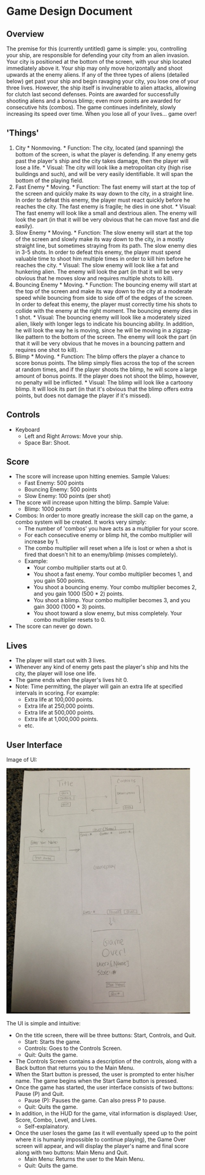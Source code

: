 # Game Design Document

## Overview
The premise for this (currently untitled) game is simple: you, controlling your ship, are responsible for defending your city from an alien invasion. Your city is positioned at the bottom of the screen, with your ship located immediately above it. Your ship may only move horizontally and shoot upwards at the enemy aliens. If any of the three types of aliens (detailed below) get past your ship and begin ravaging your city, you lose one of your three lives. However, the ship itself is invulnerable to alien attacks, allowing for clutch last second defenses. Points are awarded for successfully shooting aliens and a bonus blimp; even more points are awarded for consecutive hits (combos). The game continues indefinitely, slowly increasing its speed over time. When you lose all of your lives... game over!

## 'Things'
  1. City
    * Nonmoving.
    * Function: The city, located (and spanning) the bottom of the screen, is what the player is defending. If any enemy gets past the player's ship and the city takes damage, then the player will lose a life.
    * Visual: The city will look like a metropolitan city (high rise buildings and such), and will be very easily identifiable. It will span the bottom of the playing field.
  1. Fast Enemy
    * Moving.
    * Function: The fast enemy will start at the top of the screen and quickly make its way down to the city, in a straight line. In order to defeat this enemy, the player must react quickly before he reaches the city. The fast enemy is fragile; he dies in one shot.
    * Visual: The fast enemy will look like a small and dextrious alien. The enemy will look the part (in that it will be very obvious that he can move fast and die easily).
  1. Slow Enemy
    * Moving.
    * Function: The slow enemy will start at the top of the screen and slowly make its way down to the city, in a mostly straight line, but sometimes straying from its path. The slow enemy dies in 3-5 shots. In order to defeat this enemy, the player must spend valuable time to shoot him multiple times in order to kill him before he reaches the city.
    * Visual: The slow enemy will look like a fat and hunkering alien. The enemy will look the part (in that it will be very obvious that he moves slow and requires multiple shots to kill).
  1. Bouncing Enemy
    * Moving.
    * Function: The bouncing enemy will start at the top of the screen and make its way down to the city at a moderate speed while bouncing from side to side off of the edges of the screen. In order to defeat this enemy, the player must correctly time his shots to collide with the enemy at the right moment. The bouncing enemy dies in 1 shot.
    * Visual: The bouncing enemy will look like a moderately sized alien, likely with longer legs to indicate his bouncing ability. In addition, he will look the way he is moving, since he will be moving in a zigzag-like pattern to the bottom of the screen. The enemy will look the part (in that it will be very obvious that he moves in a bouncing pattern and requires one shot to kill).
  1. Blimp
    * Moving.
    * Function: The blimp offers the player a chance to score bonus points. The blimp simply flies across the top of the screen at random times, and if the player shoots the blimp, he will score a large amount of bonus points. If the player does not shoot the blimp, however, no penalty will be inflicted.
    * Visual: The blimp will look like a cartoony blimp. It will look its part (in that it's obvious that the blimp offers extra points, but does not damage the player if it's missed).

## Controls
  + Keyboard
    * Left and Right Arrows: Move your ship.
    * Space Bar: Shoot.

## Score
  + The score will increase upon hitting enemies. Sample Values:
    * Fast Enemy: 500 points
    * Bouncing Enemy: 500 points
    * Slow Enemy: 100 points (per shot)
  + The score will increase upon hitting the blimp. Sample Value:
    * Blimp: 1000 points
  + Combos: In order to more greatly increase the skill cap on the game, a combo system will be created. It works very simply:
    * The number of 'combos' you have acts as a multiplier for your score.
    * For each consecutive enemy or blimp hit, the combo multiplier will increase by 1.
    * The combo multiplier will reset when a life is lost or when a shot is fired that doesn't hit to an enemy/blimp (misses completely).
    * Example:
      - Your combo multiplier starts out at 0.
      - You shoot a fast enemy. Your combo multiplier becomes 1, and you gain 500 points.
      - You shoot a bouncing enemy. Your combo multiplier becomes 2, and you gain 1000 (500 * 2) points.
      - You shoot a blimp. Your combo multiplier becomes 3, and you gain 3000 (1000 * 3) points.
      - You shoot toward a slow enemy, but miss completely. Your combo multiplier resets to 0.
  + The score can never go down.

## Lives
  + The player will start out with 3 lives.
  + Whenever any kind of enemy gets past the player's ship and hits the city, the player will lose one life.
  + The game ends when the player's lives hit 0.
  + Note: Time permitting, the player will gain an extra life at specified intervals in scoring. For example:
    * Extra life at 100,000 points.
    * Extra life at 250,000 points.
    * Extra life at 500,000 points.
    * Extra life at 1,000,000 points.
    * etc.

## User Interface
Image of UI:

![game_duvoisin](userinterface.JPG "User Interface")

The UI is simple and intuitive:
  + On the title screen, there will be three buttons: Start, Controls, and Quit.
    * Start: Starts the game.
    * Controls: Goes to the Controls Screen.
    * Quit: Quits the game.
  + The Controls Screen contains a description of the controls, along with a Back button that returns you to the Main Menu.
  + When the Start button is pressed, the user is prompted to enter his/her name. The game begins when the Start Game button is pressed.
  + Once the game has started, the user interface consists of two buttons: Pause (P) and Quit.
    * Pause (P): Pauses the game. Can also press P to pause.
    * Quit: Quits the game.
  + In addition, in the HUD for the game, vital information is displayed: User, Score, Combo, Level, and Lives.
    * Self-explainatory.
  + Once the user loses the game (as it will eventually speed up to the point where it is humanly impossible to continue playing), the Game Over screen will appear, and will display the player's name and final score along with two buttons: Main Menu and Quit.
    * Main Menu: Returns the user to the Main Menu.
    * Quit: Quits the game.

